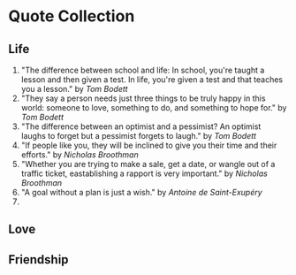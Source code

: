 # Quote Collection

## Life
1. "The difference between school and life: In school, you're taught a lesson and then given a test. In life, you're given a test and that teaches you a lesson." by _Tom Bodett_
2. "They say a person needs just three things to be truly happy in this world: someone to love, something to do, and something to hope for." by _Tom Bodett_
3. "The difference between an optimist and a pessimist? An optimist laughs to forget but a pessimist forgets to laugh." by _Tom Bodett_
4. "If people like you, they will be inclined to give you their time and their efforts." by _Nicholas Broothman_
5. "Whether you are trying to make a sale, get a date, or wangle out of a traffic ticket, eastablishing a rapport is very important." by _Nicholas Broothman_
6. "A goal without a plan is just a wish." by _Antoine de Saint-Exupéry_
7. 

## Love

## Friendship 

